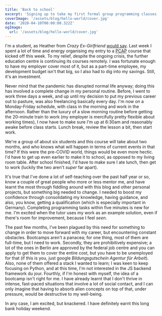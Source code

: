 ```yaml
---
title: 'Back to school'
excerpt: 'Signing up to take my first formal group programming classes at a local college... during lockdown!'
coverImage: '/assets/blog/hello-world/cover.jpg'
date: '2020-04-10T00:00:00.322Z'
ogImage:
  url: '/assets/blog/hello-world/cover.jpg'
---
```


<p data-block-key="cfzff">I&#x27;m a student, as Heather from <i>Crazy Ex-Girlfriend</i> <a href="https://66.media.tumblr.com/c45d48743a9bb4adf0845acf8c8b4acf/tumblr_oynwugZ8gZ1uk5vmso2_540.gifv">would say</a>. Last week I spent a lot of time and energy organising my entry to a <a href="https://pythoninstitute.org/certification/pcap-certification-associate/">PCAP</a> course that kicked off this week. To my relief, despite the ongoing crisis, the further education centre is continuing its courses remotely. I was fortunate enough to have my employer cover most of it, but as a part-time employee, my development budget isn&#x27;t that big, so I also had to dig into my savings. Still, it&#x27;s an investment.</p><p data-block-key="idcae">Never mind that the pandemic has disrupted normal life anyway; doing this has involved a complete change in my personal routine. Before, I went to work three days a week, and up until my decision to put my previous career out to pasture, was also freelancing basically every day. I&#x27;m now on a Monday-Friday schedule, with class in the morning and work in the afternoon. Rather than the luxury of a slow morning routine before getting the 20-minute train to work (my employer is mercifully pretty flexible about working times), I now have to make sure I&#x27;m up at 6:30am and reasonably awake before class starts. Lunch break, review the lesson a bit, then start work.</p><p data-block-key="xdf5i">We&#x27;re a group of about six students and this course will take about two months, and who knows what will happen in terms of current events in that time? If this were the pre-COVID world, things would be even more hectic. I&#x27;d have to get up even earlier to make it to school, as opposed to my living room table. After school finished, I&#x27;d have to make sure I ate lunch, then get to work (luckily the two aren&#x27;t <i>super</i> far apart).</p><p data-block-key="h385p">It&#x27;s true that I&#x27;ve done a lot of self-teaching over the past half year or so, know a couple of great people who more or less mentor me, and have learnt the most through fiddling around with this blog and other personal projects, but something big needed to change. I needed to boost my confidence through consolidating my knowledge, having guidance, and also, you know, getting a qualification (which is especially important in Germany). Completing programming tasks within five minutes is new for me. I&#x27;m excited when the tutor uses my work as an example solution, even if there&#x27;s room for improvement, because I feel <i>seen</i>.</p><p data-block-key="jxpxv">The past few months, I&#x27;ve been plagued by this need for something to change in order to move forward with my career, but encountering constant obstacles. Bootcamps aren&#x27;t a panacea; for one thing, most of them are full-time, but I need to work. Secondly, they are prohibitively expensive; a lot of the ones in Berlin are approved by the federal job centre and you can apply to get them to cover the entire cost, but you have to be unemployed for that (if this is you, just google <i>Bildungsgutschein Agentur für Arbeit</i>). Also, none of them offered a stack I wanted to learn; I was keen to keep focusing on Python, and at this time, I&#x27;m not interested in the JS backend framework du jour. Fourthly, if I&#x27;m honest with myself, the idea of a bootcamp isn&#x27;t right for me. I have already learnt that I don&#x27;t thrive in intense, fast-paced situations that involve a lot of social contact, and I can only imagine that having to absorb alien concepts on top of that, under pressure, would be destructive to my well-being.</p><p data-block-key="97vp5">In any case, I am excited, but knackered. I have definitely earnt this long bank holiday weekend.</p>